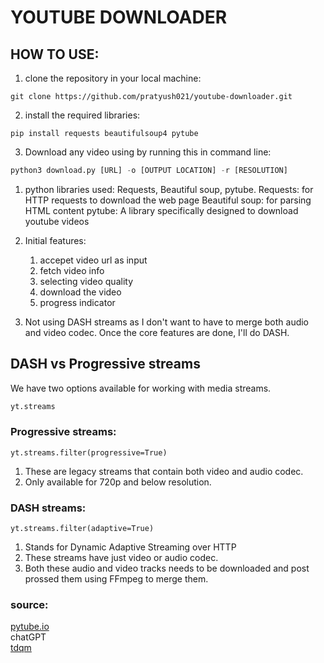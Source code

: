 # YOUTUBE DOWNLOADER 

## HOW TO USE: 
1. clone the repository in your local machine: 
```
git clone https://github.com/pratyush021/youtube-downloader.git
```
2. install the required libraries: 
```linux
pip install requests beautifulsoup4 pytube
```
3. Download any video using by running this in command line: 
```python
python3 download.py [URL] -o [OUTPUT LOCATION] -r [RESOLUTION]

```
1. python libraries used: Requests, Beautiful soup, pytube. 
	Requests: for HTTP requests to download the web page 
	Beautiful soup: for parsing HTML content 
	pytube: A library specifically designed to download youtube videos
	
2. Initial features: 
	1. accepet video url as input 
	2. fetch video info 
	3. selecting video quality 
	4. download the video 
	5. progress indicator
3. Not using DASH streams as I don't want to have to merge both audio and video codec. Once the core features are done, I'll do DASH. 



## DASH vs Progressive streams 
We have two options available for working  with media streams.
```python 
yt.streams
```
### Progressive streams: 
```
yt.streams.filter(progressive=True)
```
1. These are legacy streams that contain both video and audio codec. 
2. Only available for 720p and below resolution.

### DASH streams: 
```
yt.streams.filter(adaptive=True)
```
1. Stands for Dynamic Adaptive Streaming over HTTP
2. These streams have just video or audio codec. 
3. Both these audio and video tracks needs to be downloaded and post prossed them using FFmpeg to merge them.











### source: 
[pytube.io](https://pytube.io/en/latest/index.html)  <br>
chatGPT <br>
[tdqm](https://tqdm.github.io/)